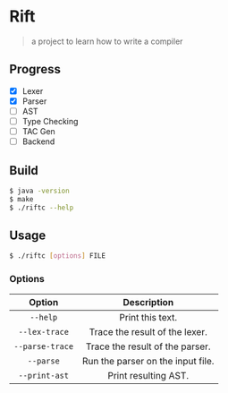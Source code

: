 # Rift

> a project to learn how to write a compiler

## Progress

- [x] Lexer
- [x] Parser
- [ ] AST
- [ ] Type Checking
- [ ] TAC Gen
- [ ] Backend

## Build

```bash
$ java -version
$ make
$ ./riftc --help
```

## Usage

```bash
$ ./riftc [options] FILE
```

### Options

|     Option      |            Description            |
| :-------------: | :-------------------------------: |
|    `--help`     |         Print this text.          |
|  `--lex-trace`  |  Trace the result of the lexer.   |
| `--parse-trace` |  Trace the result of the parser.  |
|    `--parse`    | Run the parser on the input file. |
|  `--print-ast`  |       Print resulting AST.        |
